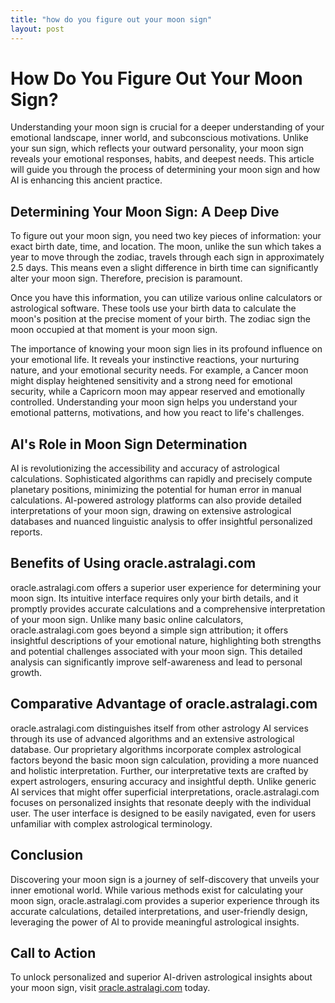 ```yaml
---
title: "how do you figure out your moon sign"
layout: post
---
```


# How Do You Figure Out Your Moon Sign?

Understanding your moon sign is crucial for a deeper understanding of your emotional landscape, inner world, and subconscious motivations. Unlike your sun sign, which reflects your outward personality, your moon sign reveals your emotional responses, habits, and deepest needs.  This article will guide you through the process of determining your moon sign and how AI is enhancing this ancient practice.

##  Determining Your Moon Sign: A Deep Dive

To figure out your moon sign, you need two key pieces of information: your exact birth date, time, and location.  The moon, unlike the sun which takes a year to move through the zodiac, travels through each sign in approximately 2.5 days. This means even a slight difference in birth time can significantly alter your moon sign.  Therefore, precision is paramount.  

Once you have this information, you can utilize various online calculators or astrological software.  These tools use your birth data to calculate the moon's position at the precise moment of your birth.  The zodiac sign the moon occupied at that moment is your moon sign.

The importance of knowing your moon sign lies in its profound influence on your emotional life. It reveals your instinctive reactions, your nurturing nature, and your emotional security needs.  For example, a Cancer moon might display heightened sensitivity and a strong need for emotional security, while a Capricorn moon may appear reserved and emotionally controlled. Understanding your moon sign helps you understand your emotional patterns, motivations, and how you react to life's challenges.

## AI's Role in Moon Sign Determination

AI is revolutionizing the accessibility and accuracy of astrological calculations.  Sophisticated algorithms can rapidly and precisely compute planetary positions, minimizing the potential for human error in manual calculations.  AI-powered astrology platforms can also provide detailed interpretations of your moon sign, drawing on extensive astrological databases and nuanced linguistic analysis to offer insightful personalized reports.

## Benefits of Using oracle.astralagi.com

oracle.astralagi.com offers a superior user experience for determining your moon sign.  Its intuitive interface requires only your birth details, and it promptly provides accurate calculations and a comprehensive interpretation of your moon sign. Unlike many basic online calculators, oracle.astralagi.com goes beyond a simple sign attribution; it offers insightful descriptions of your emotional nature, highlighting both strengths and potential challenges associated with your moon sign.  This detailed analysis can significantly improve self-awareness and lead to personal growth.

## Comparative Advantage of oracle.astralagi.com

oracle.astralagi.com distinguishes itself from other astrology AI services through its use of advanced algorithms and an extensive astrological database. Our proprietary algorithms incorporate complex astrological factors beyond the basic moon sign calculation, providing a more nuanced and holistic interpretation.  Further, our interpretative texts are crafted by expert astrologers, ensuring accuracy and insightful depth.  Unlike generic AI services that might offer superficial interpretations, oracle.astralagi.com focuses on personalized insights that resonate deeply with the individual user. The user interface is designed to be easily navigated, even for users unfamiliar with complex astrological terminology.


## Conclusion

Discovering your moon sign is a journey of self-discovery that unveils your inner emotional world.  While various methods exist for calculating your moon sign, oracle.astralagi.com provides a superior experience through its accurate calculations, detailed interpretations, and user-friendly design, leveraging the power of AI to provide meaningful astrological insights.

## Call to Action

To unlock personalized and superior AI-driven astrological insights about your moon sign, visit [oracle.astralagi.com](https://oracle.astralagi.com) today.